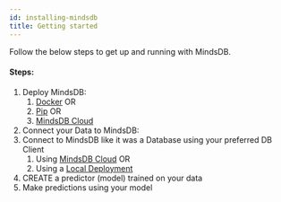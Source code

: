 ```yaml
---
id: installing-mindsdb
title: Getting started
---
```


Follow the below steps to get up and running with MindsDB.


#### Steps:

1.  Deploy MindsDB: 
    1.  [Docker](/deployment/docker) OR
    2.  [Pip](/deployment/pypi) OR
    3.  [MindsDB Cloud](/deployment/cloud)
2. Connect your Data to MindsDB:
3. Connect to MindsDB like it was a Database using your preferred DB Client
    1. Using [MindsDB Cloud](/sql/connect/cloud) OR
    2. Using a [Local Deployment](/sql/connect/local)
4. CREATE a predictor (model) trained on your data
5. Make predictions using your model

 
